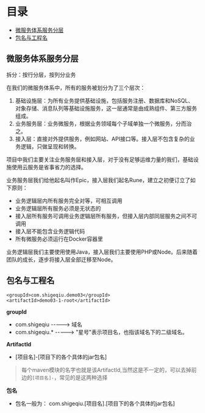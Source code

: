 # 目录

- [微服务体系服务分层](#微服务体系服务分层)
- [包名与工程名](#包名与工程名)

## 微服务体系服务分层

拆分：按行分层，按列分业务

在我们的微服务体系中，所有的服务被划分为了三个层次：

1. 基础设施层：为所有业务提供基础设施，包括服务注册、数据库和NoSQL、对象存储、消息队列等基础设施服务，这一层通常是由成熟组件、第三方服务组成。
2. 业务服务层：业务微服务，根据业务领域每个子域单独一个微服务，分而治之。
3. 接入层：直接对外提供服务，例如网站、API接口等。接入层不包含复杂的业务逻辑，只做呈现和转换。


项目中我们主要关注业务服务层和接入层，对于没有足够运维力量的我们，基础设施使用云服务是省事省力的选择。

业务服务层我们给他起名叫作Epic，接入层我们起名Rune，建立之初便订立了如下原则：

- 业务逻辑层内所有服务完全对等，可相互调用
- 业务逻辑层所有服务必须是无状态的
- 接入层所有服务可调用业务逻辑层所有服务，但接入层内部同层服务之间不可调用
- 接入层不能包含业务逻辑代码
- 所有微服务必须运行在Docker容器里

业务逻辑层我们主要使用使用Java，接入层我们主要使用PHP或Node。后来随着团队的成长，逐步将接入层全部迁移至Node。


## 包名与工程名
```
<groupId>com.shigeqiu.demo03</groupId>
<artifactId>demo03-1-root</artifactId>
```

**groupId**
- com.shigeqiu ----->   域名
- com.shigeqiu.\* ----->     "星号"表示项目名，也指该域名下的二级域名。  

**ArtifactId**
- [项目名]-[项目下的各个具体的jar包名]   
> 每个maven模块的名字也就是该ArtifactId,当然这是不一定的，可以去掉前边的`[项目名]-`，常见的是这两种选择

**包名**
- 包名一般为： com.shigeqiu.[项目名].[项目下的各个具体的jar包名]
